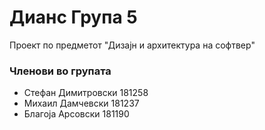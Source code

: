 # Дианс Група 5
Проект по предметот "Дизајн и архитектура на софтвер"

### Членови во групата
* Стефан Димитровски 181258
* Михаил Дамчевски 181237
* Благоја Арсовски 181190

